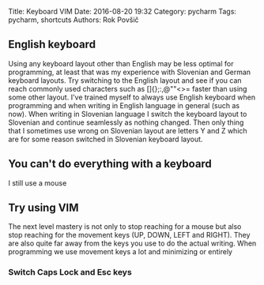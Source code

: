 Title: Keyboard VIM
Date: 2016-08-20 19:32
Category: pycharm
Tags: pycharm, shortcuts
Authors: Rok Povšič

<link to pycharm blog post>

## English keyboard
Using any keyboard layout other than English may be less optimal for programming, at least that was my experience with Slovenian and German keyboard layouts. Try switching to the English layout and see if you can reach commonly used characters such as []{};:,@""<>= faster than using some other layout. I've trained myself to always use English keyboard when programming and when writing in English language in general (such as now). When writing in Slovenian language I switch the keyboard layout to Slovenian and continue seamlessly as nothing changed. Then only thing that I sometimes use wrong on Slovenian layout are letters Y and Z which are for some reason switched in Slovenian keyboard layout.

## You can't do everything with a keyboard
I still use a mouse

## Try using VIM
The next level mastery is not only to stop reaching for a mouse but also stop reaching for the movement keys (UP, DOWN, LEFT and RIGHT). They are also quite far away from the keys you use to do the actual writing. When programming we use movement keys a lot and minimizing or entirely

### Switch Caps Lock and Esc keys
